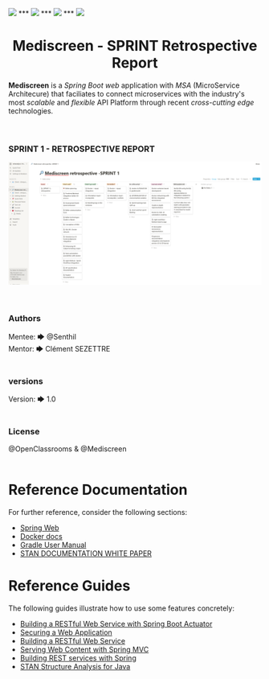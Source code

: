 <img src="https://img.shields.io/badge/java-%23ED8B00.svg?&style=for-the-badge&logo=java&logoColor=white"/> *** <img src="https://img.shields.io/badge/spring%20-%236DB33F.svg?&style=for-the-badge&logo=spring&logoColor=white"/> *** <img src="https://img.shields.io/badge/docker%20-%230db7ed.svg?&style=for-the-badge&logo=docker&logoColor=white"/> *** <img src="https://img.shields.io/badge/gradle-%23ED8B00.svg?&style=for-the-badge&logo=gradle&logoColor=white"/>

<h1 align="center">Mediscreen - SPRINT Retrospective Report</h1>

**Mediscreen** is a _Spring Boot web_ application with _MSA_ (MicroService Architecure) that faciliates to connect microservices with the industry's most _scalable_ and _flexible_ API Platform through recent _cross-cutting edge_ technologies.
<br>
<br>
<br>

 ### SPRINT 1 - RETROSPECTIVE REPORT

![SPRINT 1 - RETROSPECTIVE REPORT](../images/sprint1.PNG "SPRINT 1 - RETROSPECTIVE REPORT")<br />

<br>






### Authors
Mentee:  🡆   @Senthil<br>
Mentor:  🡆   Clément SEZETTRE<br><br>

### versions
Version:  🡆 1.0<br><br>

### License
@OpenClassrooms & @Mediscreen<br><br>



Reference Documentation
===
For further reference, consider the following sections:


* [Spring Web](https://docs.spring.io/spring-boot/docs/2.5.4/reference/htmlsingle/#boot-features-developing-web-applications)
* [Docker docs](https://docs.docker.com/)
* [Gradle User Manual](https://docs.gradle.org/current/userguide/userguide.html)
* [STAN DOCUMENTATION WHITE PAPER](http://stan4j.com/papers/stan-whitepaper.pdf) 


Reference Guides
===
The following guides illustrate how to use some features concretely:

* [Building a RESTful Web Service with Spring Boot Actuator](https://spring.io/guides/gs/actuator-service/)
* [Securing a Web Application](https://spring.io/guides/gs/securing-web/)
* [Building a RESTful Web Service](https://spring.io/guides/gs/rest-service/)
* [Serving Web Content with Spring MVC](https://spring.io/guides/gs/serving-web-content/)
* [Building REST services with Spring](https://spring.io/guides/tutorials/bookmarks/)
* [STAN Structure Analysis for Java](http://stan4j.com/)